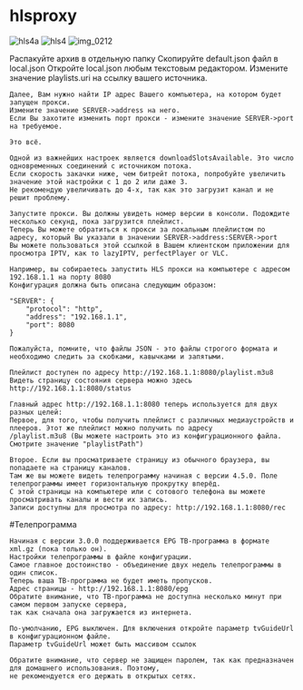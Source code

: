 # hlsproxy
![hls4a](https://user-images.githubusercontent.com/24189833/37560293-d2c0f244-2a35-11e8-92ee-939c0758e11f.png)
![hls4](https://user-images.githubusercontent.com/24189833/37560295-e04b9eaa-2a35-11e8-9e68-f43f82336d33.png)
![img_0212](https://user-images.githubusercontent.com/24189833/37560296-e06c7580-2a35-11e8-9522-05f900afabcd.PNG)

 Распакуйте архив в отдельную папку
    Скопируйте default.json файл в local.json
    Откройте local.json любым текстовым редактором.
    Измените значение playlists.uri на ссылку вашего источника.

    Далее, Вам нужно найти IP адрес Вашего компьютера, на котором будет запущен прокси.
    Измените значение SERVER->address на него.
    Если Вы захотите изменить порт прокси - измените значение SERVER->port на требуемое.

    Это всё.

    Одной из важнейших настроек является downloadSlotsAvailable. Это число одновременных соединений с источником потока.
    Если скорость закачки ниже, чем битрейт потока, попробуйте увеличить значение этой настройки с 1 до 2 или даже 3.
    Не рекомендую увеличивать до 4-х, так как это загрузит канал и не решит проблему.

    Запустите прокси. Вы должны увидеть номер версии в консоли. Подождите несколько секунд, пока загрузится плейлист.
    Теперь Вы можете обратиться к прокси за локальным плейлистом по адресу, который Вы указали в значении SERVER->address:SERVER->port
    Вы можете пользоваться этой ссылкой в Вашем клиентском приложении для просмотра IPTV, как то lazyIPTV, perfectPlayer or VLC.

    Например, вы собираетесь запустить HLS прокси на компьютере с адресом 192.168.1.1 на порту 8080
    Конфигурация должна быть описана следующим образом:

    "SERVER": {
		"protocol": "http",
		"address": "192.168.1.1",
		"port": 8080
	}

    Пожалуйста, помните, что файлы JSON - это файлы строгого формата и необходимо следить за скобками, кавычками и запятыми.

    Плейлист доступен по адресу http://192.168.1.1:8080/playlist.m3u8
    Видеть страницу состояния сервера можно здесь http://192.168.1.1:8080/status

    Главный адрес http://192.168.1.1:8080 теперь используется для двух разных целей:
    Первое, для того, чтобы получить плейлист с различных медиаустройств и плееров. Этот же плейлист можно получить по адресу
    /playlist.m3u8 (Вы можете настроить это из конфигурационного файла. Смотрите значение "playlistPath")

    Второе. Если вы просматриваете страницу из обычного браузера, вы попадаете на страницу каналов.
    Там же вы можете видеть телепрограмму начиная с версии 4.5.0. Поле телепрограммы имеет горизонтальную прокрутку вперёд.
    С этой страницы на компьютере или с сотового телефона вы можете просматривать каналы и вести их запись.
    Записи доступны для просмотра по адресу: http://192.168.1.1:8080/rec


#Телепрограмма

    Начиная с версии 3.0.0 поддерживается EPG ТВ-программа в формате xml.gz (пока только он).
    Настройки телепрограммы в файле конфигурации.
    Самое главное достоинство - объединение двух недель телепрограммы в один список.
    Теперь ваша ТВ-программа не будет иметь пропусков.
    Адрес страницы - http://192.168.1.1:8080/epg
    Обратите внимание, что ТВ-программа не доступна несколько минут при самом первом запуске сервера,
    так как сначала она загружается из интернета.

    По-умолчанию, EPG выключен. Для включения откройте параметр tvGuideUrl в конфигурационном файле.
    Параметр tvGuideUrl может быть массивом ссылок

    Обратите внимание, что сервер не защищен паролем, так как предназначен для домашнего использования. Поэтому,
    не рекомендуется его держать в открытых сетях.
